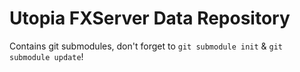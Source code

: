 
# Utopia FXServer Data Repository

Contains git submodules, don't forget to `git submodule init` & `git submodule update`!

